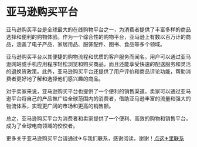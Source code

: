 # 亚马逊购买平台

亚马逊购买平台是全球最大的在线购物平台之一，为消费者提供了丰富多样的商品选择和便利的购物体验。作为一个综合性的购物平台，亚马逊上有数以百万计的商品，涵盖了电子产品、家居用品、服饰配件、图书、食品等多个领域。

亚马逊购买平台以其便捷的购物流程和优质的客户服务而闻名。用户可以通过亚马逊网站或手机应用程序轻松浏览和购买商品，而且还能享受快速的配送服务和灵活的退换货政策。此外，亚马逊购买平台还提供了用户评价和商品评论功能，帮助消费者更好地了解和选择他们感兴趣的商品。

对于卖家来说，亚马逊购买平台也提供了一个便利的销售渠道。卖家可以通过亚马逊平台将自己的产品推广给全球范围内的消费者，借助亚马逊丰富的流量和强大的物流体系，实现更广阔的市场和更高的销售额。

总之，亚马逊购买平台为消费者和卖家提供了一个便利、高效的购物和销售平台，成为了全球电商领域的佼佼者。

更多关于亚马逊购买平台请通过✈与我们联系，感谢阅读，谢谢！[点这✈里联系](https://a.k02.cc)